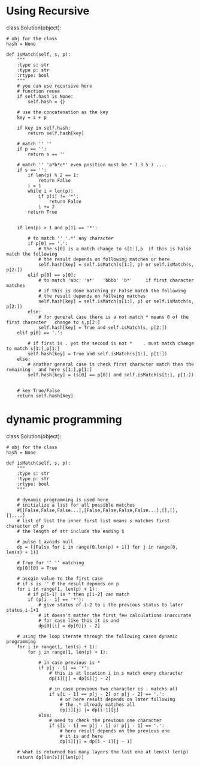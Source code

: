 # Using Recursive

class Solution(object):
    
    # obj for the class
    hash = None
    
    def isMatch(self, s, p):
        """
        :type s: str
        :type p: str
        :rtype: bool
        """
        # you can use recursive here
        # function reuse
        if self.hash is None:
            self.hash = {}
        
        # use the concatenation as the key
        key = s + p
        
        if key in self.hash:
            return self.hash[key]
            
        # match '' ''
        if p == '':
            return s == ''
        
        # match '' 'a*b*c*' even position must be * 1 3 5 7 ....
        if s == '':
            if len(p) % 2 == 1:
                return False
            i = 1
            while i < len(p):
                if p[i] != '*':
                    return False
                i += 2
            return True
        
        
        if len(p) > 1 and p[1] == '*':
            
            # to match '' '.*' any character
            if p[0] == '.':
                # the s[0] is a match change to s[1:],p  if this is False match the following
                # the result depends on following matches or here
                self.hash[key] = self.isMatch(s[1:], p) or self.isMatch(s, p[2:])
            elif p[0] == s[0]:
                # to match 'abc' 'a*'   'bbbb' 'b*'     if first character matches
                # if this is done matching or False match the following
                # the result depends on follwing matches 
                self.hash[key] = self.isMatch(s[1:], p) or self.isMatch(s, p[2:])
            else:
                # for general case there is a not match * means 0 of the first character   change to s,p[2:]
                self.hash[key] = True and self.isMatch(s, p[2:])
        elif p[0] == '.':
            
            # if first is . yet the second is not *    . must match change to match s[1:],p[1:]
            self.hash[key] = True and self.isMatch(s[1:], p[1:])
        else:
            # another general case is check first character match then the remaining   and here s[1:],p[1:]
            self.hash[key] = (s[0] == p[0]) and self.isMatch(s[1:], p[1:])
        
        
        # key True/False
        return self.hash[key]
        
        
        
        
# dynamic programming

class Solution(object):
    
    # obj for the class
    hash = None
    
    def isMatch(self, s, p):
        """
        :type s: str
        :type p: str
        :rtype: bool
        """
        
        # dynamic programming is used here
        # initialize a list for all possible matches
        #[[False,False,False...],[False,False,False,False...],[],[],[]....]
        # list of list the inner first list means s matches first character of p
        # the length of str include the ending $
        
        # pulse 1 avoids null
        dp = [[False for i in range(0,len(p) + 1)] for j in range(0, len(s) + 1)]
        
        # True for '' '' matching
        dp[0][0] = True
        
        # assgin value to the first case
        # if s is '' 0 the result depneds on p
        for i in range(1, len(p) + 1):
            # if p[i-1] is * then p[i-2] can match
            if (p[i - 1] == '*'):
                # give status of i-2 to i the previous status to later status i-1+1
                # it doesn't matter the first few calculations inaccurate
                # for case like this it is and
                dp[0][i] = dp[0][i - 2]
           
        # using the loop iterate through the following cases dynamic programming        
        for i in range(1, len(s) + 1):
            for j in range(1, len(p) + 1):
                
                # in case previous is *
                if p[j - 1] == '*':
                    # this is at location i in s match every character
                    dp[i][j] = dp[i][j - 2]
                    
                    # in case previous two character is . matchs all
                    if s[i - 1] == p[j - 2] or p[j - 2] == '.':
                        # or here result depends on later following
                        # the .* already matches all
                        dp[i][j] |= dp[i-1][j]
                else:
                    # need to check the previous one character
                    if s[i - 1] == p[j - 1] or p[j - 1] == '.':
                        # here result depends on the previous one
                        # it is and here
                        dp[i][j] = dp[i - 1][j - 1]
    
        # what is returned has many layers the last one at len(s) len(p)
        return dp[len(s)][len(p)] 
